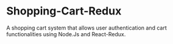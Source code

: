 # Shopping-Cart-Redux
A shopping cart system that allows user authentication and cart functionalities using Node.Js and React-Redux.


